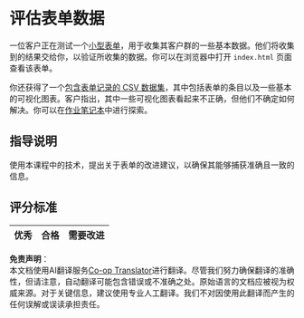 <!--
CO_OP_TRANSLATOR_METADATA:
{
  "original_hash": "f9d5a7275e046223fa6474477674b810",
  "translation_date": "2025-08-24T12:08:02+00:00",
  "source_file": "2-Working-With-Data/08-data-preparation/assignment.md",
  "language_code": "zh"
}
-->
# 评估表单数据

一位客户正在测试一个[小型表单](../../../../2-Working-With-Data/08-data-preparation/index.html)，用于收集其客户群的一些基本数据。他们将收集到的结果交给你，以验证所收集的数据。你可以在浏览器中打开 `index.html` 页面查看该表单。

你还获得了一个[包含表单记录的 CSV 数据集](../../../../data/form.csv)，其中包括表单的条目以及一些基本的可视化图表。客户指出，其中一些可视化图表看起来不正确，但他们不确定如何解决。你可以在[作业笔记本](../../../../2-Working-With-Data/08-data-preparation/assignment.ipynb)中进行探索。

## 指导说明

使用本课程中的技术，提出关于表单的改进建议，以确保其能够捕获准确且一致的信息。

## 评分标准

优秀 | 合格 | 需要改进
--- | --- | ---

**免责声明**：  
本文档使用AI翻译服务[Co-op Translator](https://github.com/Azure/co-op-translator)进行翻译。尽管我们努力确保翻译的准确性，但请注意，自动翻译可能包含错误或不准确之处。原始语言的文档应被视为权威来源。对于关键信息，建议使用专业人工翻译。我们不对因使用此翻译而产生的任何误解或误读承担责任。